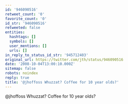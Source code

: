 ```yaml
---
id: '946090516'
retweet_count: '0'
favorite_count: '0'
id_str: '946090516'
retweeted: false
entities:
  hashtags: []
  symbols: []
  user_mentions: []
  urls: []
in_reply_to_status_id_str: '945712403'
original_url: https://twitter.com/jth/status/946090516
date: '2008-10-04T13:00:10.000Z'
sitemap: false
robots: noindex
reply: true
title: '@jhoffoss Whuzzat? Coffee for 10 year olds?'
---
```


@jhoffoss Whuzzat? Coffee for 10 year olds?